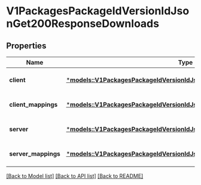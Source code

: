 # V1PackagesPackageIdVersionIdJsonGet200ResponseDownloads

## Properties
Name | Type | Description | Notes
------------ | ------------- | ------------- | -------------
**client** | [***models::V1PackagesPackageIdVersionIdJsonGet200ResponseDownloadsClient**](_v1_packages__packageId___versionId__json_get_200_response_downloads_client.md) |  | [optional] [default to None]
**client_mappings** | [***models::V1PackagesPackageIdVersionIdJsonGet200ResponseDownloadsClient**](_v1_packages__packageId___versionId__json_get_200_response_downloads_client.md) |  | [optional] [default to None]
**server** | [***models::V1PackagesPackageIdVersionIdJsonGet200ResponseDownloadsClient**](_v1_packages__packageId___versionId__json_get_200_response_downloads_client.md) |  | [optional] [default to None]
**server_mappings** | [***models::V1PackagesPackageIdVersionIdJsonGet200ResponseDownloadsClient**](_v1_packages__packageId___versionId__json_get_200_response_downloads_client.md) |  | [optional] [default to None]

[[Back to Model list]](../README.md#documentation-for-models) [[Back to API list]](../README.md#documentation-for-api-endpoints) [[Back to README]](../README.md)


